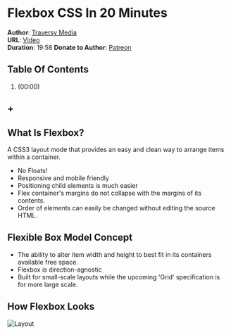 # Flexbox CSS In 20 Minutes
**Author**: [Traversy Media](https://www.youtube.com/user/TechGuyWeb)  
**URL**: [Video](https://youtu.be/JJSoEo8JSnc)  
**Duration**: 19:58
**Donate to Author**: [Patreon](https://www.patreon.com/traversymedia)  

## Table Of Contents
1. [](#) (00:00)
## +

## What Is Flexbox?
A CSS3 layout mode that provides an easy and clean way to arrange items within a container.
* No Floats!
* Responsive and mobile friendly
* Positioning child elements is much easier
* Flex container's margins do not collapse with the margins of its contents.
* Order of elements can easily be changed without editing the source HTML.

## Flexible Box Model Concept
* The ability to alter item width and height to best fit in its containers available free space.
* Flexbox is direction-agnostic
* Built for small-scale layouts while the upcoming 'Grid' specification is for more large scale.

## How Flexbox Looks
![Layout](https://raw.github.com/elwoodberry/javascript/master/_img/diagrams/flexbox-css-in-20-minutes__001.png)
